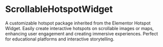 # ScrollableHotspotWidget
A customizable hotspot package inherited from the Elementor Hotspot Widget. Easily create interactive hotspots on scrollable images or maps, enhancing user engagement and creating immersive experiences. Perfect for educational platforms and interactive storytelling.

